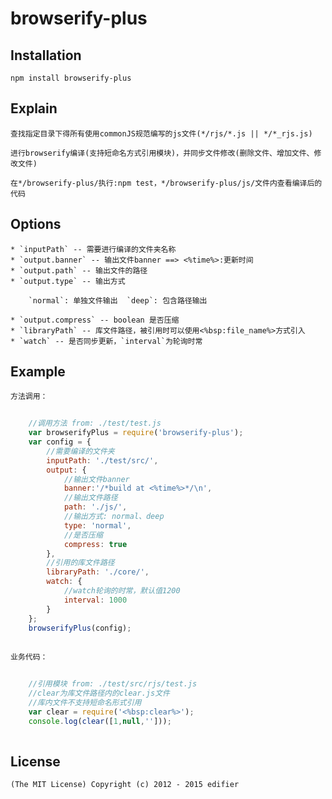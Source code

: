 # browserify-plus

## Installation	

	npm install browserify-plus

## Explain
	
	查找指定目录下得所有使用commonJS规范编写的js文件(*/rjs/*.js || */*_rjs.js)
	
	进行browserify编译(支持短命名方式引用模块)，并同步文件修改(删除文件、增加文件、修改文件)

	在*/browserify-plus/执行:npm test，*/browserify-plus/js/文件内查看编译后的代码

## Options

	* `inputPath` -- 需要进行编译的文件夹名称
	* `output.banner` -- 输出文件banner ==> <%time%>:更新时间
	* `output.path` -- 输出文件的路径
	* `output.type` -- 输出方式
		
		`normal`: 单独文件输出  `deep`: 包含路径输出
		
	* `output.compress` -- boolean 是否压缩
	* `libraryPath` -- 库文件路径，被引用时可以使用<%bsp:file_name%>方式引入
	* `watch` -- 是否同步更新，`interval`为轮询时常

## Example
	
	方法调用：
~~~ javascript
	
	//调用方法 from: ./test/test.js
    var browserifyPlus = require('browserify-plus'); 
    var config = {
        //需要编译的文件夹
        inputPath: './test/src/',
        output: {
        	//输出文件banner
        	banner:'/*build at <%time%>*/\n',
            //输出文件路径
            path: './js/',
            //输出方式: normal、deep
            type: 'normal',
            //是否压缩
            compress: true
        },
        //引用的库文件路径
        libraryPath: './core/',
        watch: {
            //watch轮询的时常，默认值1200
            interval: 1000
        }
    };
    browserifyPlus(config);
    
~~~

	业务代码：
~~~ javascript
	
	//引用模块 from: ./test/src/rjs/test.js
	//clear为库文件路径内的clear.js文件
	//库内文件不支持短命名形式引用
	var clear = require('<%bsp:clear%>');
	console.log(clear([1,null,'']));
	
~~~

## License

	(The MIT License) Copyright (c) 2012 - 2015 edifier
	
	


